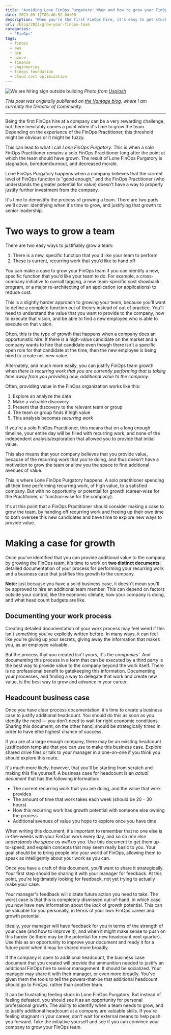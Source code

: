 ```yaml
---
title: "Avoiding Lone FinOps Purgatory: When and how to grow your FinOps team"
date: 2023-09-12T09:46:52-04:00
description: "When you're the first FinOps hire, it's easy to get stuck as a one-person team indefinitely. Here's exactly how to identify when you need to grow, and how to make the case."
url: /blog/2023/grow-your-finops-team
categories:
  - "FinOps"
tags:
  - finops
  - aws
  - gcp
  - azure
  - finance
  - engineering
  - finops foundation
  - cloud cost optimization
---
```

![We are hiring sign outside building](/images/blog/2023/09/we-are-hiring-unsplash-eric-prouzet.jpg)
_Photo from [Usplash](https://unsplash.com/photos/B3UFXwcVbc4)_

_This post was originally published on [the Vantage blog](https://www.vantage.sh/blog/how-to-grow-your-finops-team), where I am currently the Director of Community._

---

Being the first FinOps hire at a company can be a very rewarding challenge, but there inevitably comes a point when it's time to grow the team. Depending on the experience of the FinOps Practitioner, this threshold might be obvious or it might be fuzzy.

This can lead to what I call *Lone FinOps Purgatory*. This is when a solo FinOps Practitioner remains a solo FinOps Practitioner long after the point at which the team should have grown. The result of Lone FinOps Purgatory is stagnation, boredom/burnout, and decreased morale.

Lone FinOps Purgatory happens when a company believes that the current level of FinOps function is "good enough," and the FinOps Practitioner (who understands the greater potential for value) doesn't have a way to properly justify further investment from the company.

It's time to demystify the process of growing a team. There are two parts we'll cover: identifying when it's time to grow, and justifying that growth to senior leadership.

# Two ways to grow a team
There are two easy ways to justifiably grow a team:

1. There is a new, specific function that you'd like your team to perform
2. These is current, recurring work that you'd like to hand off

You can make a case to grow your FinOps team if you can identify a new, specific function that you'd like your team to do. For example, a cross-company initiative to overall tagging, a new team-specific cost showback program, or a major re-architecting of an application (or applications) to reduce cost.

This is a slightly harder approach to growing your team, because you'll want to define a complete function out of theory instead of out of practice. You'll need to understand the value that you want to provide to the company, how to execute that vision, and be able to find a new employee who is able to execute on that vision.

Often, this is the type of growth that happens when a company does an opportunistic hire. If there is a high-value candidate on the market and a company wants to hire that candidate even though there isn't a specific open role for that candidate at the time, then the new employee is being hired to create net-new value.

Alternately, and much more easily, you can justify FinOps team growth when *there is recurring work that you are currently performing that is taking time away from you providing new, additional value to the company*.

Often, providing value in the FinOps organization works like this:

1. Explore an analyze the data
2. Make a valuable discovery
3. Present that discovery to the relevant team or group
4. The team or group finds it high value
5. This analysis becomes *recurring work*

If you're a solo FinOps Practitioner, this means that on a long enough timeline, your entire day will be filled with recurring work, and none of the independent analysis/exploration that allowed you to provide that initial value.

This also means that your company believes that you provide value, because of the recurring work that you're doing, and thus doesn't have a motivation to grow the team or allow you the space to find additional avenues of value.

This is where Lone FinOps Purgatory happens. A solo practitioner spending all their time performing recurring work, of high value, to a satisfied company. But with no opportunity or potential for growth (career-wise for the Practitioner, or function-wise for the company).

It's at this point that a FinOps Practitioner should consider making a case to grow the team, by handing off recurring work and freeing up their own time to both oversee this new candidates and have time to explore new ways to provide value.

# Making a case for growth
Once you've identified that you can provide additional value to the company by growing the FinOps team, it's time to work on **two distinct documents**: detailed documentation of your process for performing your recurring work and a business case that justifies this growth to the company.

**Note:** just because you have a solid business case, it doesn't mean you'll be approved to hire an additional team member. This can depend on factors outside your control, like the economic climate, how your company is doing, and what head count budgets are like.

## Documenting your work process

Creating detailed documentation of your work process may feel weird if this isn't something you've explicitly written before. In many ways, it can feel like you're giving up your secrets, giving away the information that makes you, as an employee valuable.

But the process that you created isn't *yours*, it's the *companies'*. And documenting this process in a form that can be executed by a third party is the best way to provide value to the company beyond the work itself. There is no professional benefit to gatekeeping this information. Documenting your processes, and finding a way to delegate that work and create new value, is the best way to grow and advance in your career.

## Headcount business case

Once you have clear process documentation, it's time to create a business case to justify additional headcount. You should do this as soon as you identify the need — you don't need to wait for right economic conditions. Sharing this document, on the other hand, should be strategically timed in order to have ethe highest chance of success.

If you are at a large enough company, there may be an existing headcount justification template that you can use to make this business case. Explore shared drive files or talk to your manager in a one-on-one if you think you should explore this route.

It's much more likely, however, that you'll be starting from scratch and making this file yourself. A business case for headcount is an *actual document* that has the following information:

- The current recurring work that you are doing, and the value that work provides
- The amount of time that work takes each week (should be 20 - 30 hours)
- How this recurring work has growth potential with someone else owning the process
- Additional avenues of value you hope to explore once you have time

When writing this document, it's important to remember that no one else is in-the-weeds with your FinOps work every day, and so *no one else understands the space as well as you*. Use this document to get them up-to-speed, and explain concepts that may seem really basic to you. Your goal should be to bring people into your world of FinOps, allowing them to speak as intelligently about your work as you can.

Once you have a draft of this document, you'll want to share it strategically. Your first step should be sharing it with your manager for feedback. At this point, you're legitimately looking for feedback, not yet trying to actually make your case.

Your manager's feedback will dictate future action you need to take. The worst case is that this is completely dismissed out-of-hand, in which case you now have new information about the *lack* of growth potential. This can be valuable for you personally, in terms of your own FinOps career and growth potential.

Ideally, your manager will have feedback for you in terms of the strength of your case (and how to improve it), and when it might make sense to push on this harder (ie there may be the potential for new headcount next quarter). Use this as an opportunity to improve your document and ready it for a future point when it may be shared more broadly.

If the company is open to additional headcount, the business case document that you created will provide the ammunition needed to justify an additional FinOps hire to senior management. It should be socialized. Your manager may share it with their manager, or even more broadly. You've given them the tools to tell the powers-that-be that additional headcount should go to *FinOps*, rather than another team.

It can be frustrating feeling stuck in Lone FinOps Purgatory. But instead of feeling defeated, you should see it as an opportunity for personal professional growth. The ability to identify when a team needs to grow, and to justify additional headcount at a company are valuable skills. If you're feeling stagnant in your career, don't wait for external means to help push you forward. Take the initiative yourself and see if you can convince your company to grow your FinOps team.

